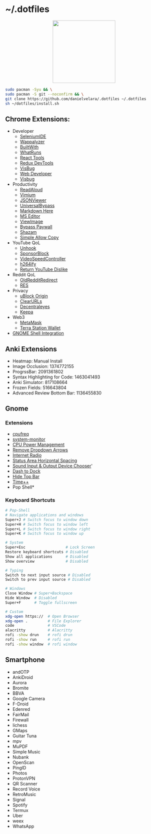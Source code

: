 # ~/.dotfiles

<p align="center">
   <img src="https://user-images.githubusercontent.com/13500134/150906114-216d4c5b-06f0-4ef4-a6d9-9087f2bc33b2.png" width="200"/>
</p>


```bash
sudo pacman -Syu && \
sudo pacman -S git --noconfirm && \
git clone https://github.com/danielvelara/.dotfiles ~/.dotfiles
sh ~/dotfiles/install.sh
```

## Chrome Extensions:
- Developer
   - [SeleniumIDE](https://chrome.google.com/webstore/detail/selenium-ide/mooikfkahbdckldjjndioackbalphokd)
   - [Wappalyzer](https://chrome.google.com/webstore/detail/wappalyzer/gppongmhjkpfnbhagpmjfkannfbllamg)
   - [BuiltWith](https://chrome.google.com/webstore/detail/builtwith-technology-prof/dapjbgnjinbpoindlpdmhochffioedbn)
   - [WhatRuns](https://chrome.google.com/webstore/detail/whatruns/cmkdbmfndkfgebldhnkbfhlneefdaa)
   - [React Tools](https://chrome.google.com/webstore/detail/react-developer-tools/fmkadmapgofadopljbjfkapdkoieni)
   - [Redux DevTools](https://chrome.google.com/webstore/detail/redux-devtools/lmhkpmbekcpmknklioeibfkpmmfibl)
   - [VisBug](https://chrome.google.com/webstore/detail/visbug/cdockenadnadldjbbgcallicgledbe)
   - [Web Developer](https://chrome.google.com/webstore/detail/web-developer/bfbameneiokkgbdmiekhjnmfkcnldhhm?hl=es)
   - [Visbug](https://chrome.google.com/webstore/detail/visbug/cdockenadnadldjbbgcallicgledbeoc/)
- Productivity
   - [ReadAloud](https://chrome.google.com/webstore/detail/read-aloud-a-text-to-spee/hdhinadidafjejdhmfkjgnolgimiaplp)
   - [Vimium](https://chrome.google.com/webstore/detail/vimium/dbepggeogbaibhgnhhndojpepiihcmeb/)
   - [JSONViewer](https://chrome.google.com/webstore/detail/json-viewer/gbmdgpbipfallnflgajpaliibnhdgobh/related)
   - [UniversalBypass](https://github.com/Sainan/Universal-Bypass)
   - [Markdown Here](https://chrome.google.com/webstore/detail/markdown-here/elifhakcjgalahccnjkneoccemfahfoa)
   - [MS Editor](https://chrome.google.com/webstore/detail/microsoft-editor-spelling/gpaiobkfhnonedkhhfjpmhdalgeoebfa)
   - [ViewImage](https://chrome.google.com/webstore/detail/view-image/jpcmhcelnjdmblfmjabdeclccemkghjk)
   - [Bypass Paywall](https://github.com/iamadamdev/bypass-paywalls-chrome)
   - [Shazam](https://chrome.google.com/webstore/detail/shazam/mmioliijnhnoblpgimnlajmefafdfilb)
   - [Simple Allow Copy](https://chrome.google.com/webstore/detail/simple-allow-copy/aefehdhdciieocakfobpaaolhipkcpgc)
- YouTube QoL
   - [Unhook](https://chrome.google.com/webstore/detail/unhook-remove-youtube-rec/khncfooichmfjbepaaaebmommgaepoid)
   - [SponsorBlock](https://chrome.google.com/webstore/detail/sponsorblock-for-youtube/mnjggcdmjocbbbhaepdhchncahnbgone)
   - [VideoSpeedController](https://chrome.google.com/webstore/detail/video-speed-controller/nffaoalbilbmmfgbnbgppjihopabppdk)
   - [h264ify](https://chrome.google.com/webstore/detail/h264ify/aleakchihdccplidncghkekgioiakgal)
   - [Return YouTube Dislike](https://chrome.google.com/webstore/detail/return-youtube-dislike/gebbhagfogifgggkldgodflihgfeippi)
 - Reddit QoL
   - [OldRedditRedirect](https://chrome.google.com/webstore/detail/old-reddit-redirect/dneaehbmnbhcippjikoajpoabadpodje)
   - [RES](https://chrome.google.com/webstore/detail/reddit-enhancement-suite/kbmfpngjjgdllneeigpgjifpgocmfgmb)
- Privacy
   - [uBlock Origin](https://chrome.google.com/webstore/detail/ublock-origin/cjpalhdlnbpafiamejdnhcphjbkeiagm)
   - [ClearURLs](https://chrome.google.com/webstore/detail/clearurls/lckanjgmijmafbedllaakclkaicjfmnk)
   - [Decentraleyes](https://chrome.google.com/webstore/detail/decentraleyes/ldpochfccmkkmhdbclfhpagapcfdljkj)
   - [Keepa](https://chrome.google.com/webstore/detail/neebplgakaahbhdphmkckjjcegoiijjo)
- Web3
   - [MetaMask](https://chrome.google.com/webstore/detail/metamask/nkbihfbeogaeaoehlefnkodbefgpgknn)
   - [Terra Station Wallet](https://chrome.google.com/webstore/detail/terra-station-wallet/aiifbnbfobpmeekipheeijimdpnlpgpp)
- [GNOME Shell Integration](https://chrome.google.com/webstore/detail/gnome-shell-integration/gphhapmejobijbbhgpjhcjognlahblep)

## Anki Extensions

- Heatmap: Manual Install
- Image Occlusion: 1374772155
- ProgrssBar: 2091361802
- Syntax Highlighting for Code: 1463041493
- Anki Simulator: 817108664
- Frozen Fields: 516643804
- Advanced Review Bottom Bar: 1136455830

## Gnome

### Extensions

- [cpufreq](https://extensions.gnome.org/extension/1082/cpufreq/)
- [system-monitor](https://extensions.gnome.org/extension/120/system-monitor/)
- [CPU Power Management](https://extensions.gnome.org/extension/945/cpu-power-manager/)
- [Remove Dropdown Arrows](https://extensions.gnome.org/extension/800/remove-dropdown-arrows/)
- [Internet Radio](https://extensions.gnome.org/extension/836/internet-radio/)
- [Status Area Horizontal Spacing](https://extensions.gnome.org/extension/355/status-area-horizontal-spacing/)
- [Sound Input & Output Device Chooser](https://extensions.gnome.org/extension/906/sound-output-device-chooser/)'
- [Dash to Dock](https://extensions.gnome.org/extension/307/dash-to-dock/)
- [Hide Top Bar](https://extensions.gnome.org/extension/545/hide-top-bar/)
- [Time++](https://extensions.gnome.org/extension/1238/time/)
- Pop Shell*

### Keyboard Shortcuts

```bash
# Pop-Shell
# Navigate applications and windows
Super+J # Switch focus to window down
Super+H # Switch focus to window left
Super+L # Switch focus to window right
Super+K # Switch focus to window up

# System
Super+Esc                  # Lock Screen
Restore keyboard shortcuts # Disabled
Show all applications      # Disabled
Show overview              # Disabled

# Typing
Switch to next input source # Disabled
Switch to prev input source # Disabled

# Windows
Close Window # Super+Backspace
Hide Window  # Disabled
Super+F      # Toggle fullscreen

# Custom
xdg-open https://  # Open Browser
xdg-open .         # File Explorer
code               # VSCode
alacritty          # Alacritty
rofi -show drun    # rofi drun
rofi -show run     # rofi run
rofi -show window  # rofi window
```

## Smartphone
- andOTP
- AnkiDroid
- Aurora
- Bromite
- BBVA
- Google Camera
- F-Droid
- Edenred
- FairMail
- Firewall
- lichess
- GMaps
- Guitar Tuna
- mpv
- MuPDF
- Simple Music
- Nubank
- OpenScan
- PingID
- Photos
- ProtonVPN
- QR Scanner
- Record Voice
- RetroMusic
- Signal
- Spotify
- Termux
- Uber
- weex
- WhatsApp
